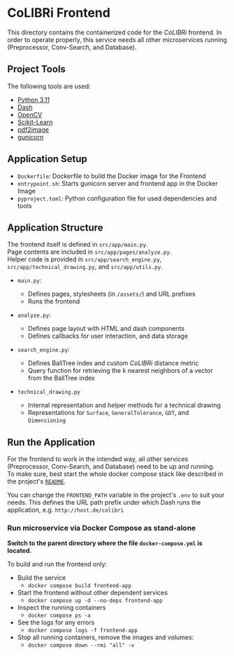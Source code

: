# CoLIBRi Frontend

This directory contains the containerized code for the _CoLIBRi_ frontend. In order to operate properly, this service
needs all other microservices running (Preprocessor, Conv-Search, and Database).

## Project Tools

The following tools are used:
* [Python 3.11](https://www.python.org/downloads/release/python-3110/)
* [Dash](https://dash.plotly.com/)
* [OpenCV](https://docs.opencv.org/4.x/d6/d00/tutorial_py_root.html)
* [Scikit-Learn](https://scikit-learn.org/stable/)
* [pdf2image](https://pypi.org/project/pdf2image/)
* [gunicorn](https://gunicorn.org/)

## Application Setup

* `Dockerfile`: Dockerfile to build the Docker image for the Frontend
* `entrypoint.sh`: Starts gunicorn server and frontend app in the Docker Image
* `pyproject.toml`: Python configuration file for used dependencies and tools

## Application Structure

The frontend itself is defined in `src/app/main.py`.  
Page contents are included in `src/app/pages/analyze.py`.  
Helper code is provided in `src/app/search_engine.py`, `src/app/technical_drawing.py`, and `src/app/utils.py`.

* `main.py`:
  * Defines pages, stylesheets (in `/assets/`) and URL prefixes
  * Runs the frontend

* `analyze.py`:
  * Defines page layout with HTML and dash components
  * Defines callbacks for user interaction, and data storage

* `search_engine.py`:
  * Defines BallTree index and custom _CoLIBRi_ distance metric
  * Query function for retrieving the k nearest neighbors of a vector from the BallTree index

* `technical_drawing.py`
  * Internal representation and helper methods for a technical drawing
  * Representations for `Surface`, `GeneralTolerance`, `GDT`, and `Dimensioning`

## Run the Application

For the frontend to work in the intended way, all other services (Preprocessor, Conv-Search, and Database) need to be up and running.  
To make sure, best start the whole docker compose stack like described in the project's [`README`](../README.md#docker-compose-setup).

You can change the `FRONTEND_PATH` variable in the project's `.env` to suit your needs.
This defines the URL path prefix under which Dash runs the application, e.g. `http://host.de/colibri`

### Run microservice via Docker Compose as stand-alone

**Switch to the parent directory where the file `docker-compose.yml` is located.**

To build and run the frontend only:
* Build the service
  * `docker compose build frontend-app`
* Start the frontend without other dependent services
  * `docker compose up -d --no-deps frontend-app`
* Inspect the running containers
  * `docker compose ps -a`
* See the logs for any errors
  * `docker compose logs -f frontend-app`
* Stop all running containers, remove the images and volumes:
  * `docker compose down --rmi "all" -v`
